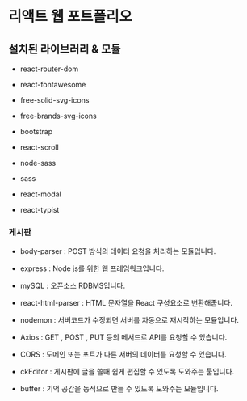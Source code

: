 # 리액트 웹 포트폴리오

## 설치된 라이브러리 & 모듈

- react-router-dom

- react-fontawesome

- free-solid-svg-icons

- free-brands-svg-icons

- bootstrap

- react-scroll

- node-sass

- sass

- react-modal

- react-typist

### 게시판

- body-parser :
  POST 방식의 데이터 요청을 처리하는 모듈입니다.

- express :
  Node js를 위한 웹 프레임워크입니다.

- mySQL :
  오픈소스 RDBMS입니다.

- react-html-parser :
  HTML 문자열을 React 구성요소로 변환해줍니다.

- nodemon :
  서버코드가 수정되면 서버를 자동으로 재시작하는 모듈입니다.

- Axios :
  GET , POST , PUT 등의 메서드로 API를 요청할 수 있습니다.

- CORS :
  도메인 또는 포트가 다른 서버의 데이터를 요청할 수 있습니다.

- ckEditor :
  게시판에 글을 쓸때 쉽게 편집할 수 있도록 도와주는 툴입니다.

- buffer :
  기억 공간을 동적으로 만들 수 있도록 도와주는 모듈입니다.
